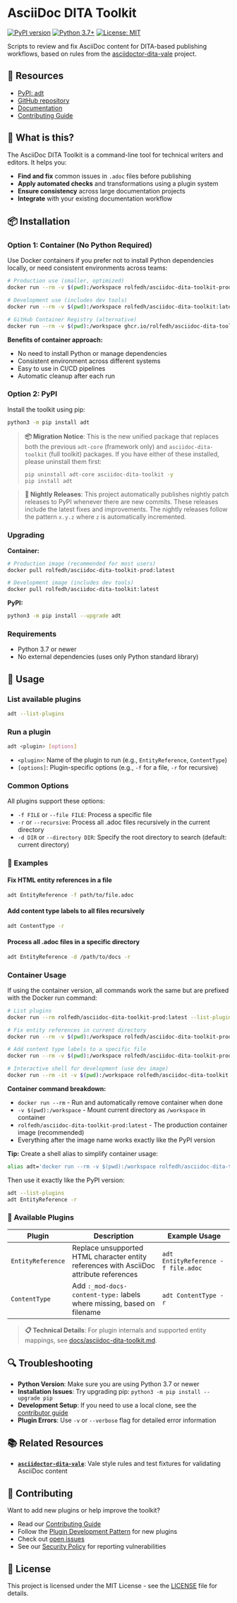 # AsciiDoc DITA Toolkit

[![PyPI version](https://badge.fury.io/py/adt.svg)](https://badge.fury.io/py/adt)
[![Python 3.7+](https://img.shields.io/badge/python-3.7+-blue.svg)](https://www.python.org/downloads/)
[![License: MIT](https://img.shields.io/badge/License-MIT-yellow.svg)](https://opensource.org/licenses/MIT)

Scripts to review and fix AsciiDoc content for DITA-based publishing workflows, based on rules from the [asciidoctor-dita-vale](https://github.com/jhradilek/asciidoctor-dita-vale) project.

## 🚀 Resources

- [PyPI: adt](https://pypi.org/project/adt/)
- [GitHub repository](https://github.com/rolfedh/asciidoc-dita-toolkit)
- [Documentation](https://github.com/rolfedh/asciidoc-dita-toolkit/blob/main/docs/)
- [Contributing Guide](https://github.com/rolfedh/asciidoc-dita-toolkit/blob/main/docs/CONTRIBUTING.md)

## 📖 What is this?

The AsciiDoc DITA Toolkit is a command-line tool for technical writers and editors. It helps you:

- **Find and fix** common issues in `.adoc` files before publishing
- **Apply automated checks** and transformations using a plugin system
- **Ensure consistency** across large documentation projects
- **Integrate** with your existing documentation workflow

## 📦 Installation

### Option 1: Container (No Python Required)

Use Docker containers if you prefer not to install Python dependencies locally, or need consistent environments across teams:

```sh
# Production use (smaller, optimized)
docker run --rm -v $(pwd):/workspace rolfedh/asciidoc-dita-toolkit-prod:latest --help

# Development use (includes dev tools)
docker run --rm -v $(pwd):/workspace rolfedh/asciidoc-dita-toolkit:latest --help

# GitHub Container Registry (alternative)
docker run --rm -v $(pwd):/workspace ghcr.io/rolfedh/asciidoc-dita-toolkit:latest --help
```

**Benefits of container approach:**

- No need to install Python or manage dependencies
- Consistent environment across different systems
- Easy to use in CI/CD pipelines
- Automatic cleanup after each run

### Option 2: PyPI

Install the toolkit using pip:

```sh
python3 -m pip install adt
```

> **📦 Migration Notice**: This is the new unified package that replaces both the previous `adt-core` (framework only) and `asciidoc-dita-toolkit` (full toolkit) packages. If you have either of these installed, please uninstall them first:
> ```sh
> pip uninstall adt-core asciidoc-dita-toolkit -y
> pip install adt
> ```

> **🌙 Nightly Releases**: This project automatically publishes nightly patch releases to PyPI whenever there are new commits. These releases include the latest fixes and improvements. The nightly releases follow the pattern `x.y.z` where `z` is automatically incremented.

### Upgrading

**Container:**

```sh
# Production image (recommended for most users)
docker pull rolfedh/asciidoc-dita-toolkit-prod:latest

# Development image (includes dev tools)
docker pull rolfedh/asciidoc-dita-toolkit:latest
```

**PyPI:**

```sh
python3 -m pip install --upgrade adt
```

### Requirements

- Python 3.7 or newer
- No external dependencies (uses only Python standard library)

## 🔧 Usage

### List available plugins

```sh
adt --list-plugins
```

### Run a plugin

```sh
adt <plugin> [options]
```

- `<plugin>`: Name of the plugin to run (e.g., `EntityReference`, `ContentType`)
- `[options]`: Plugin-specific options (e.g., `-f` for a file, `-r` for recursive)

### Common Options

All plugins support these options:

- `-f FILE` or `--file FILE`: Process a specific file
- `-r` or `--recursive`: Process all .adoc files recursively in the current directory
- `-d DIR` or `--directory DIR`: Specify the root directory to search (default: current directory)

### 📝 Examples

#### Fix HTML entity references in a file

```sh
adt EntityReference -f path/to/file.adoc
```

#### Add content type labels to all files recursively

```sh
adt ContentType -r
```

#### Process all .adoc files in a specific directory

```sh
adt EntityReference -d /path/to/docs -r
```

### Container Usage

If using the container version, all commands work the same but are prefixed with the Docker run command:

```sh
# List plugins
docker run --rm rolfedh/asciidoc-dita-toolkit-prod:latest --list-plugins

# Fix entity references in current directory
docker run --rm -v $(pwd):/workspace rolfedh/asciidoc-dita-toolkit-prod:latest EntityReference -r

# Add content type labels to a specific file
docker run --rm -v $(pwd):/workspace rolfedh/asciidoc-dita-toolkit-prod:latest ContentType -f docs/myfile.adoc

# Interactive shell for development (use dev image)
docker run --rm -it -v $(pwd):/workspace rolfedh/asciidoc-dita-toolkit:latest /bin/bash
```

**Container command breakdown:**

- `docker run --rm` - Run and automatically remove container when done
- `-v $(pwd):/workspace` - Mount current directory as `/workspace` in container
- `rolfedh/asciidoc-dita-toolkit-prod:latest` - The production container image (recommended)
- Everything after the image name works exactly like the PyPI version

**Tip:** Create a shell alias to simplify container usage:

```sh
alias adt='docker run --rm -v $(pwd):/workspace rolfedh/asciidoc-dita-toolkit-prod:latest'
```

Then use it exactly like the PyPI version:

```sh
adt --list-plugins
adt EntityReference -r
```

### 🔌 Available Plugins

| Plugin | Description | Example Usage |
|--------|-------------|---------------|
| `EntityReference` | Replace unsupported HTML character entity references with AsciiDoc attribute references | `adt EntityReference -f file.adoc` |
| `ContentType` | Add `:_mod-docs-content-type:` labels where missing, based on filename | `adt ContentType -r` |

> **📋 Technical Details**: For plugin internals and supported entity mappings, see [docs/asciidoc-dita-toolkit.md](docs/asciidoc-dita-toolkit.md).

## 🔍 Troubleshooting

- **Python Version**: Make sure you are using Python 3.7 or newer
- **Installation Issues**: Try upgrading pip: `python3 -m pip install --upgrade pip`
- **Development Setup**: If you need to use a local clone, see the [contributor guide](docs/CONTRIBUTING.md)
- **Plugin Errors**: Use `-v` or `--verbose` flag for detailed error information

## 📚 Related Resources

- **[`asciidoctor-dita-vale`](https://github.com/jhradilek/asciidoctor-dita-vale)**: Vale style rules and test fixtures for validating AsciiDoc content

## 🤝 Contributing

Want to add new plugins or help improve the toolkit?

- Read our [Contributing Guide](docs/CONTRIBUTING.md)
- Follow the [Plugin Development Pattern](docs/PLUGIN_DEVELOPMENT_PATTERN.md) for new plugins
- Check out [open issues](https://github.com/rolfedh/asciidoc-dita-toolkit/issues)
- See our [Security Policy](SECURITY.md) for reporting vulnerabilities

## 📄 License

This project is licensed under the MIT License - see the [LICENSE](LICENSE) file for details.
